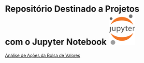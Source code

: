 # Repositório Destinado a Projetos com o Jupyter Notebook ![n](https://github.com/PedroCarpe/Projeto_Jupyter_Notebook/blob/main/arquivos/main-logo.svg)

[Análise de Ações da Bolsa de Valores](https://github.com/PedroCarpe/Projeto_Jupyter_Notebook/tree/main/arquivos/Teste.ipynb)
